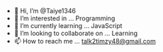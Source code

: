 - 👋 Hi, I’m @Taiye1346
- 👀 I’m interested in ... Programming
- 🌱 I’m currently learning ... JavaScript
- 💞️ I’m looking to collaborate on ... Learning
- 📫 How to reach me ... talk2timzy48@gmail.com

<!---
Taiye1346/Taiye1346 is a ✨ special ✨ repository because its `README.md` (this file) appears on your GitHub profile.
You can click the Preview link to take a look at your changes.
--->
